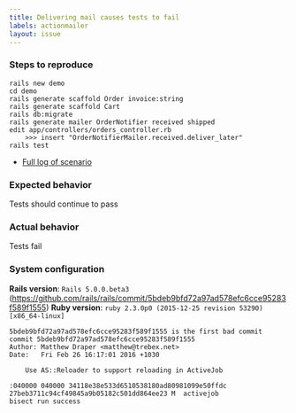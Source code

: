 ```yaml
---
title: Delivering mail causes tests to fail
labels: actionmailer
layout: issue
---
```


### Steps to reproduce

```
rails new demo
cd demo
rails generate scaffold Order invoice:string
rails generate scaffold Cart
rails db:migrate
rails generate mailer OrderNotifier received shipped
edit app/controllers/orders_controller.rb
    >>> insert "OrderNotifierMailer.received.deliver_later"
rails test
```
- [Full log of scenario](http://intertwingly.net/tmp/aj_reload.html)
### Expected behavior

Tests should continue to pass
### Actual behavior

Tests fail
### System configuration

**Rails version**: `Rails 5.0.0.beta3` (https://github.com/rails/rails/commit/5bdeb9bfd72a97ad578efc6cce95283f589f1555)
**Ruby version**: `ruby 2.3.0p0 (2015-12-25 revision 53290) [x86_64-linux]`

```
5bdeb9bfd72a97ad578efc6cce95283f589f1555 is the first bad commit
commit 5bdeb9bfd72a97ad578efc6cce95283f589f1555
Author: Matthew Draper <matthew@trebex.net>
Date:   Fri Feb 26 16:17:01 2016 +1030

    Use AS::Reloader to support reloading in ActiveJob

:040000 040000 34118e38e533d6510538180ad80981099e50ffdc 27beb3711c94cf49845a9b05182c501dd864ee23 M  activejob
bisect run success
```

